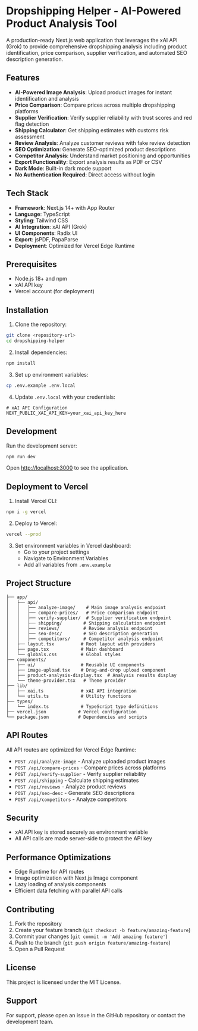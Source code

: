 # Dropshipping Helper - AI-Powered Product Analysis Tool

A production-ready Next.js web application that leverages the xAI API (Grok) to provide comprehensive dropshipping analysis including product identification, price comparison, supplier verification, and automated SEO description generation.

## Features

- **AI-Powered Image Analysis**: Upload product images for instant identification and analysis
- **Price Comparison**: Compare prices across multiple dropshipping platforms
- **Supplier Verification**: Verify supplier reliability with trust scores and red flag detection
- **Shipping Calculator**: Get shipping estimates with customs risk assessment
- **Review Analysis**: Analyze customer reviews with fake review detection
- **SEO Optimization**: Generate SEO-optimized product descriptions
- **Competitor Analysis**: Understand market positioning and opportunities
- **Export Functionality**: Export analysis results as PDF or CSV
- **Dark Mode**: Built-in dark mode support
- **No Authentication Required**: Direct access without login

## Tech Stack

- **Framework**: Next.js 14+ with App Router
- **Language**: TypeScript
- **Styling**: Tailwind CSS
- **AI Integration**: xAI API (Grok)
- **UI Components**: Radix UI
- **Export**: jsPDF, PapaParse
- **Deployment**: Optimized for Vercel Edge Runtime

## Prerequisites

- Node.js 18+ and npm
- xAI API key
- Vercel account (for deployment)

## Installation

1. Clone the repository:
```bash
git clone <repository-url>
cd dropshipping-helper
```

2. Install dependencies:
```bash
npm install
```

3. Set up environment variables:
```bash
cp .env.example .env.local
```

4. Update `.env.local` with your credentials:
```env
# xAI API Configuration
NEXT_PUBLIC_XAI_API_KEY=your_xai_api_key_here
```

## Development

Run the development server:

```bash
npm run dev
```

Open [http://localhost:3000](http://localhost:3000) to see the application.

## Deployment to Vercel

1. Install Vercel CLI:
```bash
npm i -g vercel
```

2. Deploy to Vercel:
```bash
vercel --prod
```

3. Set environment variables in Vercel dashboard:
   - Go to your project settings
   - Navigate to Environment Variables
   - Add all variables from `.env.example`

## Project Structure

```
├── app/
│   ├── api/
│   │   ├── analyze-image/    # Main image analysis endpoint
│   │   ├── compare-prices/   # Price comparison endpoint
│   │   ├── verify-supplier/  # Supplier verification endpoint
│   │   ├── shipping/        # Shipping calculation endpoint
│   │   ├── reviews/         # Review analysis endpoint
│   │   ├── seo-desc/        # SEO description generation
│   │   ├── competitors/     # Competitor analysis endpoint
│   ├── layout.tsx          # Root layout with providers
│   ├── page.tsx            # Main dashboard
│   └── globals.css         # Global styles
├── components/
│   ├── ui/                 # Reusable UI components
│   ├── image-upload.tsx    # Drag-and-drop upload component
│   ├── product-analysis-display.tsx  # Analysis results display
│   └── theme-provider.tsx   # Theme provider
├── lib/
│   ├── xai.ts              # xAI API integration
│   └── utils.ts            # Utility functions
├── types/
│   └── index.ts            # TypeScript type definitions
├── vercel.json            # Vercel configuration
└── package.json           # Dependencies and scripts
```

## API Routes

All API routes are optimized for Vercel Edge Runtime:

- `POST /api/analyze-image` - Analyze uploaded product images
- `POST /api/compare-prices` - Compare prices across platforms
- `POST /api/verify-supplier` - Verify supplier reliability
- `POST /api/shipping` - Calculate shipping estimates
- `POST /api/reviews` - Analyze product reviews
- `POST /api/seo-desc` - Generate SEO descriptions
- `POST /api/competitors` - Analyze competitors

## Security

- xAI API key is stored securely as environment variable
- All API calls are made server-side to protect the API key

## Performance Optimizations

- Edge Runtime for API routes
- Image optimization with Next.js Image component
- Lazy loading of analysis components
- Efficient data fetching with parallel API calls

## Contributing

1. Fork the repository
2. Create your feature branch (`git checkout -b feature/amazing-feature`)
3. Commit your changes (`git commit -m 'Add amazing feature'`)
4. Push to the branch (`git push origin feature/amazing-feature`)
5. Open a Pull Request

## License

This project is licensed under the MIT License.

## Support

For support, please open an issue in the GitHub repository or contact the development team.